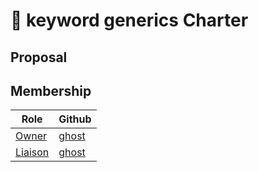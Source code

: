 # 📜 keyword generics Charter
<!--
 Provide an introduction summarising the goals and motivation behind your
 initiative.
-->

## Proposal

<!--
Copy and paste the proposal into here. 

Feel free to move some elements, like design questions that came up,
into the approriate section.
-->


## Membership

| Role | Github |
| ---  | --- |
| [Owner] | [ghost](https://github.com/ghost) | 
| [Liaison] | [ghost](https://github.com/ghost) | 

[Owner]: https://lang-team.rust-lang.org/initiatives/process/roles/owner.html
[Liaison]: https://lang-team.rust-lang.org/initiatives/process/roles/liaison.html
